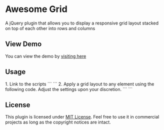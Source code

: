 <h1>Awesome Grid</h1>
<p>
    A jQuery plugin that allows you to display a responsive grid layout stacked on top of each other into rows and columns
</p>
<h2>View Demo</h2>
You can view the demo by <a href="http://bhittani.com/jquery/awesome-grid/">visiting here</a>
<h2>Usage</h2>
1. Link to the scripts
```
<script src="/path/to/jquery.js"></script>
<script src="/path/to/awesome-grid.min.js"></script>
```
2. Apply a grid layout to any element using the following code. Adjust the settings upon your discretion.
```
<script>
    $(window).load(function(){
        $('ul.grid').AwesomeGrid({
            rowSpacing  : 20,                // row gutter spacing
            colSpacing  : 20,                // column gutter spacing
            initSpacing : 0,                 // apply column spacing for the first elements
            responsive  : true,              // itching for responsiveness?
            fadeIn      : true,              // allow fadeIn effect for an element?
            hiddenClass : false,             // ignore an element having this class or false for none
            item        : 'li',              // item selector to stack on the grid
            onReady     : function(item){}   // callback fired when an element is stacked
            columns     : {                  // supply an object to display columns based on the viewport
                'defaults' : 4,              // default number of columns
                '800'      : 2               // when viewport <= 800, show 2 columns
            }                                // you can also use an integer instead of a json object if
                                             // you don't care about responsiveness
        });
    });
</script>
```
<h2>License</h2>
This plugin is licensed under <a href="http://opensource.org/licenses/MIT" target="_blank">MIT License</a>. Feel free to use it in commercial projects as long as the copyright notices are intact.
